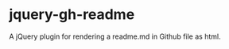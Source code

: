 jquery-gh-readme
================

A jQuery plugin for rendering a readme.md in Github file as html.
